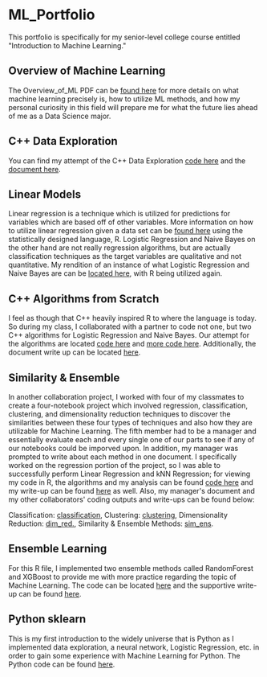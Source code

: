 # ML_Portfolio
This portfolio is specifically for my senior-level college course entitled "Introduction to Machine Learning."

## Overview of Machine Learning
The Overview_of_ML PDF can be [found here](Overview_of_ML.pdf) for more details on what machine learning precisely is, how to utilize ML methods, and how my personal curiosity in this field will prepare me for what the future lies ahead of me as a Data Science major.

## C++ Data Exploration
You can find my attempt of the C++ Data Exploration [code here](data_exploration.cpp) and the [document here](Assignment_1.pdf).

## Linear Models
Linear regression is a technique which is utilized for predictions for variables which are based off of other variables. More information on how to utilize linear regression given a data set can be [found here](Regression.pdf) using the statistically designed language, R. Logistic Regression and Naive Bayes on the other hand are not really regression algorithms, but are actually classification techniques as the target variables are qualitative and not quantitative. My rendition of an instance of what Logistic Regression and Naive Bayes are can be [located here](Classification.pdf), with R being utilized again.

## C++ Algorithms from Scratch
I feel as though that C++ heavily inspired R to where the language is today. So during my class, I collaborated with a partner to code not one, but two C++ algorithms for Logistic Regression and Naive Bayes. Our attempt for the algorithms are located [code here](naive.cpp) and [more code here](logreg.cpp). Additionally, the document write up can be located [here](Assignment_4.pdf).

## Similarity & Ensemble
In another collaboration project, I worked with four of my classmates to create a four-notebook project which involved regression, classification, clustering, and dimensionality reduction techniques to discover the similarities between these four types of techniques and also how they are utilizable for Machine Learning. The fifth member had to be a manager and essentially evaluate each and every single one of our parts to see if any of our notebooks could be imporved upon. In addition, my manager was prompted to write about each method in one document. I specifically worked on the regression portion of the project, so I was able to successfully perform Linear Regression and kNN Regression; for viewing my code in R, the algorithms and my analysis can be found [code here](Group_Project.Rmd) and my write-up can be found [here](Regression-3.pdf) as well. Also, my manager's document and my other collaborators' coding outputs and write-ups can be found below:

 Classification: [classification](Classification-1.pdf),
 Clustering: [clustering](Notebook_3_Clustering.pdf),
 Dimensionality Reduction: [dim_red.](Dimensionality_Reduction.pdf),
 Similarity & Ensemble Methods: [sim_ens](CS4375_Similarity_and_Ensemble_Team_Project.pdf).

## Ensemble Learning
For this R file, I implemented two ensemble methods called RandomForest and XGBoost to provide me with more practice regarding the topic of Machine Learning. The code can be located [here](Ensemble_Methods.Rmd) and the supportive write-up can be found [here](Ensemble_Methods-1.pdf).

## Python sklearn
This is my first introduction to the widely universe that is Python as I implemented data exploration, a neural network, Logistic Regression, etc. in order to gain some experience with Machine Learning for Python. The Python code can be found [here](sklearn_assignment(1).py).
